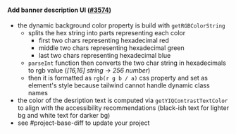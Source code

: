 #### Add banner description UI ([#3574](https://github.com/shopsys/shopsys/pull/3574))

- the dynamic background color property is build with `getRGBColorString`
    - splits the hex string into parts representing each color
        - first two chars representing hexadecimal red
        - middle two chars representing hexadecimal green
        - last two chars representing hexadecimal blue
    - `parseInt` function then converts the two char string in hexadecimals to rgb value (_[16,16] string -> 256 number_)
    - then it is formatted as `rgb(r g b / a)` css property and set as element's style because tailwind cannot handle dynamic class names
- the color of the desription text is computed via `getYIQContrastTextColor` to align with the accessibility recommendations (black-ish text for lighter bg and white text for darker bg)
- see #project-base-diff to update your project
